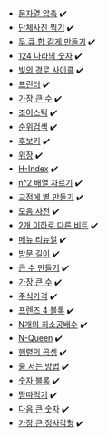 
- [문자열 압축](https://school.programmers.co.kr/learn/courses/30/lessons/60057) ✔️
- [단체사진 찍기](https://school.programmers.co.kr/learn/courses/30/lessons/1835) ✔️
- [두 큐 합 같게 만들기](https://school.programmers.co.kr/learn/courses/30/lessons/118667) ✔️
- [124 나라의 숫자](https://school.programmers.co.kr/learn/courses/30/lessons/12899) ✔️
- [빛의 경로 사이클](https://school.programmers.co.kr/learn/courses/30/lessons/86052) ✔️
- [프린터](https://school.programmers.co.kr/learn/courses/30/lessons/42587) ✔️
- [가장 큰 수](https://school.programmers.co.kr/learn/courses/30/lessons/42746) ✔️
- [조이스틱](https://school.programmers.co.kr/learn/courses/30/lessons/42860) ✔️
- [순위검색](https://school.programmers.co.kr/learn/courses/30/lessons/72412) ✔️
- [후보키](https://school.programmers.co.kr/learn/courses/30/lessons/42890) ✔️
- [위장](https://school.programmers.co.kr/learn/courses/30/lessons/42578) ✔️
- [H-Index](https://school.programmers.co.kr/learn/courses/30/lessons/42747) ✔️
- [n^2 배열 자르기](https://school.programmers.co.kr/learn/courses/30/lessons/87390) ✔️
- [교점에 별 만들기](https://school.programmers.co.kr/learn/courses/30/lessons/87377) ✔️
- [모음 사전](https://school.programmers.co.kr/learn/courses/30/lessons/84512) ✔️
- [2개 이하로 다른 비트](https://school.programmers.co.kr/learn/courses/30/lessons/77885) ✔️
- [메뉴 리뉴얼](https://school.programmers.co.kr/learn/courses/30/lessons/72411) ✔️
- [방문 길이](https://school.programmers.co.kr/learn/courses/30/lessons/49994) ✔️
- [큰 수 만들기](https://school.programmers.co.kr/learn/courses/30/lessons/42883) ✔️
- [가장 큰 수](https://school.programmers.co.kr/learn/courses/30/lessons/42746) ✔️
- [주식가격](https://school.programmers.co.kr/learn/courses/30/lessons/42584) ✔️
- [프렌즈 4 블록](https://school.programmers.co.kr/learn/courses/30/lessons/17679) ✔️
- [N개의 최소공배수](https://school.programmers.co.kr/learn/courses/30/lessons/12953) ✔️
- [N-Queen](https://school.programmers.co.kr/learn/courses/30/lessons/12952) ✔️
- [행렬의 곱셈](https://school.programmers.co.kr/learn/courses/30/lessons/12949) ✔️
- [줄 서는 방법](https://school.programmers.co.kr/learn/courses/30/lessons/12936) ✔️
- [숫자 블록](https://school.programmers.co.kr/learn/courses/30/lessons/12923) ✔️
- [땅따먹기](https://school.programmers.co.kr/learn/courses/30/lessons/12913) ✔️
- [다음 큰 숫자](https://school.programmers.co.kr/learn/courses/30/lessons/12911) ✔️
- [가장 큰 정사각형](https://school.programmers.co.kr/learn/courses/30/lessons/12905) ✔️